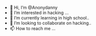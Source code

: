 - 👋 Hi, I’m @Anonydanny
- 👀 I’m interested in hacking ...
- 🌱 I’m currently learning in high school..
- 💞️ I’m looking to collaborate on hacking..
- 📫 How to reach me ...

<!---
Anonydanny/Anonydanny is a ✨ special ✨ repository because its `README.md` (this file) appears on your GitHub profile.
You can click the Preview link to take a look at your changes.
--->
